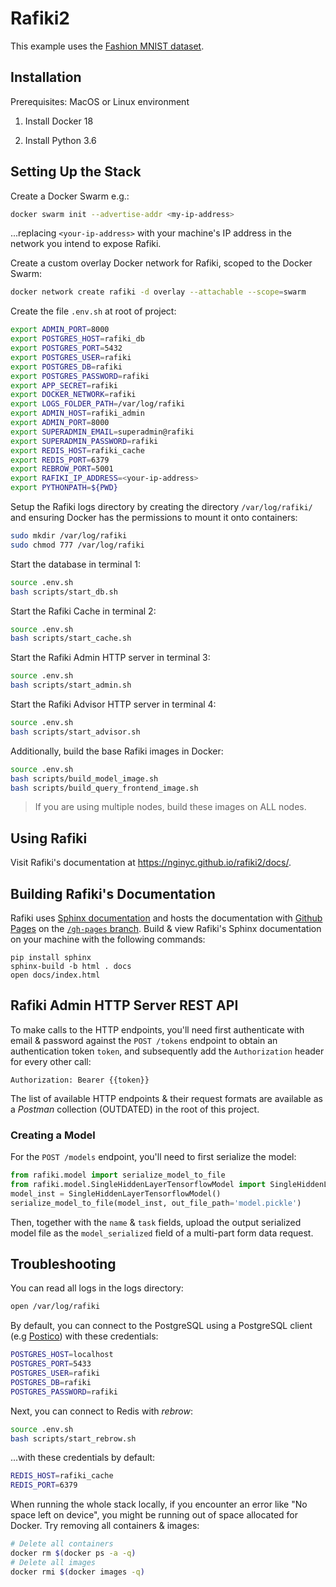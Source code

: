 # Rafiki2

This example uses the [Fashion MNIST dataset](https://github.com/zalandoresearch/fashion-mnist).

## Installation

Prerequisites: MacOS or Linux environment

1. Install Docker 18

2. Install Python 3.6

## Setting Up the Stack

Create a Docker Swarm e.g.:

```sh
docker swarm init --advertise-addr <my-ip-address>
```

...replacing `<your-ip-address>` with your machine's IP address in the network you intend to expose Rafiki.

Create a custom overlay Docker network for Rafiki, scoped to the Docker Swarm:

```sh
docker network create rafiki -d overlay --attachable --scope=swarm
```

Create the file `.env.sh` at root of project:

```sh
export ADMIN_PORT=8000
export POSTGRES_HOST=rafiki_db
export POSTGRES_PORT=5432
export POSTGRES_USER=rafiki
export POSTGRES_DB=rafiki
export POSTGRES_PASSWORD=rafiki
export APP_SECRET=rafiki
export DOCKER_NETWORK=rafiki
export LOGS_FOLDER_PATH=/var/log/rafiki
export ADMIN_HOST=rafiki_admin
export ADMIN_PORT=8000
export SUPERADMIN_EMAIL=superadmin@rafiki
export SUPERADMIN_PASSWORD=rafiki
export REDIS_HOST=rafiki_cache
export REDIS_PORT=6379
export REBROW_PORT=5001
export RAFIKI_IP_ADDRESS=<your-ip-address>
export PYTHONPATH=${PWD}
```

Setup the Rafiki logs directory by creating the directory `/var/log/rafiki/` and ensuring Docker has the permissions to mount it onto containers:

```sh
sudo mkdir /var/log/rafiki
sudo chmod 777 /var/log/rafiki
```

Start the database in terminal 1:

```sh
source .env.sh
bash scripts/start_db.sh
```

Start the Rafiki Cache in terminal 2:

```sh
source .env.sh
bash scripts/start_cache.sh
```

Start the Rafiki Admin HTTP server in terminal 3:

```sh
source .env.sh
bash scripts/start_admin.sh
```

Start the Rafiki Advisor HTTP server in terminal 4:

```sh
source .env.sh
bash scripts/start_advisor.sh
```

Additionally, build the base Rafiki images in Docker:

```sh
source .env.sh
bash scripts/build_model_image.sh
bash scripts/build_query_frontend_image.sh
```

> If you are using multiple nodes, build these images on ALL nodes.

## Using Rafiki

Visit Rafiki's documentation at https://nginyc.github.io/rafiki2/docs/.

## Building Rafiki's Documentation

Rafiki uses [Sphinx documentation](http://www.sphinx-doc.org) and hosts the documentation with [Github Pages](https://pages.github.com/) on the [`/gh-pages` branch](https://github.com/nginyc/rafiki2/tree/gh-pages). Build & view Rafiki's Sphinx documentation on your machine with the following commands:

```shell
pip install sphinx
sphinx-build -b html . docs
open docs/index.html
```

## Rafiki Admin HTTP Server REST API

To make calls to the HTTP endpoints, you'll need first authenticate with email & password against the `POST /tokens` endpoint to obtain an authentication token `token`, and subsequently add the `Authorization` header for every other call:

`Authorization: Bearer {{token}}`

The list of available HTTP endpoints & their request formats are available as a *Postman* collection (OUTDATED) in the root of this project.

### Creating a Model

For the `POST /models` endpoint, you'll need to first serialize the model:

```py
from rafiki.model import serialize_model_to_file
from rafiki.model.SingleHiddenLayerTensorflowModel import SingleHiddenLayerTensorflowModel
model_inst = SingleHiddenLayerTensorflowModel()
serialize_model_to_file(model_inst, out_file_path='model.pickle')
```

Then, together with the `name` & `task` fields, upload the output serialized model file as the `model_serialized` field of a multi-part form data request.

## Troubleshooting

You can read all logs in the logs directory:

```sh
open /var/log/rafiki
```

By default, you can connect to the PostgreSQL using a PostgreSQL client (e.g [Postico](https://eggerapps.at/postico/)) with these credentials:

```sh
POSTGRES_HOST=localhost
POSTGRES_PORT=5433
POSTGRES_USER=rafiki
POSTGRES_DB=rafiki
POSTGRES_PASSWORD=rafiki
```

Next, you can connect to Redis with *rebrow*:

```sh
source .env.sh
bash scripts/start_rebrow.sh
```

...with these credentials by default:

```sh
REDIS_HOST=rafiki_cache
REDIS_PORT=6379
```

When running the whole stack locally, if you encounter an error like "No space left on device", you might be running out of space allocated for Docker. Try removing all containers & images:

```sh
# Delete all containers
docker rm $(docker ps -a -q)
# Delete all images
docker rmi $(docker images -q)
```
